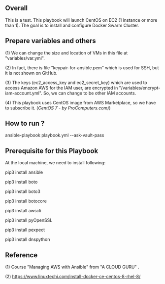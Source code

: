## Overall
This is a test. This playbook will launch CentOS on EC2 (1 instance or more than 1).  The goal is to install and configure Docker Swarm Cluster.


## Prepare variables and others
(1) We can change the size and location of VMs in this file at "variables/var.yml". 

(2) In fact, there is file "keypair-for-ansible.pem" which is used for SSH, but it is not shown on GitHub.

(3) The keys (ec2_access_key and ec2_secret_key) which are used to access Amazon AWS for the IAM user, are encrypted in "/variables/encrypt-iam-account.yml". So, we can change to be other IAM accounts.

(4) This playbook uses CentOS image from AWS Marketplace, so we have to subscribe it. (*CentOS 7 - by ProComputers.com)*) 

## How to run ?
ansible-playbook playbook.yml --ask-vault-pass


## Prerequisite for this Playbook
At the local machine, we need to install following:

pip3 install ansible

pip3 install boto

pip3 install boto3

pip3 install botocore

pip3 install awscli

pip3 install pyOpenSSL

pip3 install pexpect

pip3 install dnspython


## Reference
(1) Course "Managing AWS with Ansible" from "A CLOUD GURU" .

(2) https://www.linuxtechi.com/install-docker-ce-centos-8-rhel-8/

